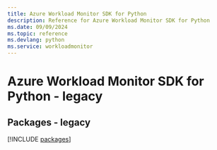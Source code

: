 ```yaml
---
title: Azure Workload Monitor SDK for Python
description: Reference for Azure Workload Monitor SDK for Python
ms.date: 09/09/2024
ms.topic: reference
ms.devlang: python
ms.service: workloadmonitor
---
```

# Azure Workload Monitor SDK for Python - legacy
## Packages - legacy
[!INCLUDE [packages](workload-monitor-index.md)]